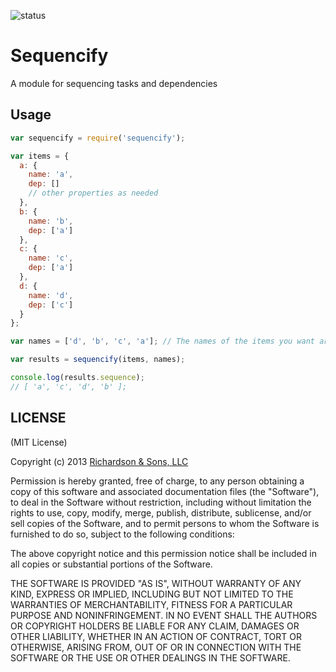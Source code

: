 ![status](https://secure.travis-ci.org/robrich/sequencify.png?branch=master)

Sequencify
==========

A module for sequencing tasks and dependencies

Usage
-----

```javascript
var sequencify = require('sequencify');

var items = {
  a: {
    name: 'a',
    dep: []
    // other properties as needed
  },
  b: {
    name: 'b',
    dep: ['a']
  },
  c: {
    name: 'c',
    dep: ['a']
  },
  d: {
    name: 'd',
    dep: ['c']
  }
};

var names = ['d', 'b', 'c', 'a']; // The names of the items you want arranged, need not be all

var results = sequencify(items, names);

console.log(results.sequence);
// [ 'a', 'c', 'd', 'b' ];
```

LICENSE
-------

(MIT License)

Copyright (c) 2013 [Richardson & Sons, LLC](http://richardsonandsons.com/)

Permission is hereby granted, free of charge, to any person obtaining
a copy of this software and associated documentation files (the
"Software"), to deal in the Software without restriction, including
without limitation the rights to use, copy, modify, merge, publish,
distribute, sublicense, and/or sell copies of the Software, and to
permit persons to whom the Software is furnished to do so, subject to
the following conditions:

The above copyright notice and this permission notice shall be
included in all copies or substantial portions of the Software.

THE SOFTWARE IS PROVIDED "AS IS", WITHOUT WARRANTY OF ANY KIND,
EXPRESS OR IMPLIED, INCLUDING BUT NOT LIMITED TO THE WARRANTIES OF
MERCHANTABILITY, FITNESS FOR A PARTICULAR PURPOSE AND
NONINFRINGEMENT. IN NO EVENT SHALL THE AUTHORS OR COPYRIGHT HOLDERS BE
LIABLE FOR ANY CLAIM, DAMAGES OR OTHER LIABILITY, WHETHER IN AN ACTION
OF CONTRACT, TORT OR OTHERWISE, ARISING FROM, OUT OF OR IN CONNECTION
WITH THE SOFTWARE OR THE USE OR OTHER DEALINGS IN THE SOFTWARE.

